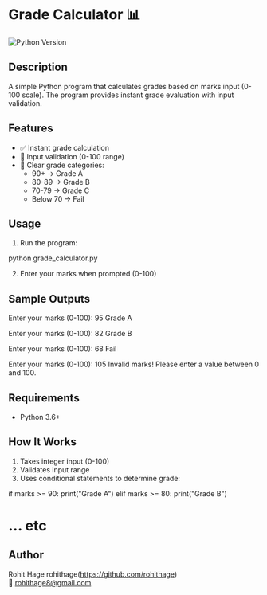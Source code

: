 # Grade Calculator 📊

![Python Version](https://img.shields.io/badge/python-3.6%2B-blue)

## Description
A simple Python program that calculates grades based on marks input (0-100 scale). The program provides instant grade evaluation with input validation.

## Features
- ✅ Instant grade calculation
- 🔢 Input validation (0-100 range)
- 📝 Clear grade categories:
  - 90+ → Grade A
  - 80-89 → Grade B
  - 70-79 → Grade C
  - Below 70 → Fail

## Usage
1. Run the program:

python grade_calculator.py

2. Enter your marks when prompted (0-100)

## Sample Outputs

Enter your marks (0-100): 95
Grade A


Enter your marks (0-100): 82
Grade B


Enter your marks (0-100): 68
Fail


Enter your marks (0-100): 105
Invalid marks! Please enter a value between 0 and 100.


## Requirements
- Python 3.6+

## How It Works
1. Takes integer input (0-100)
2. Validates input range
3. Uses conditional statements to determine grade:

if marks >= 90:
    print("Grade A")
elif marks >= 80:
    print("Grade B")
# ... etc


## Author
Rohit Hage
rohithage(https://github.com/rohithage)  
📧 rohithage8@gmail.com
